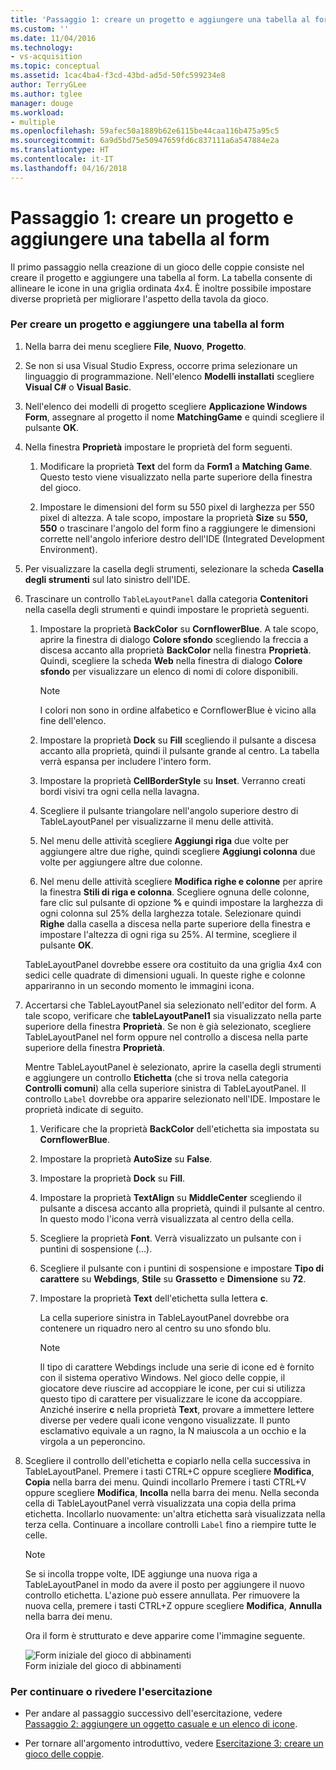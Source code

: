 ```yaml
---
title: 'Passaggio 1: creare un progetto e aggiungere una tabella al form | Microsoft Docs'
ms.custom: ''
ms.date: 11/04/2016
ms.technology:
- vs-acquisition
ms.topic: conceptual
ms.assetid: 1cac4ba4-f3cd-43bd-ad5d-50fc599234e8
author: TerryGLee
ms.author: tglee
manager: douge
ms.workload:
- multiple
ms.openlocfilehash: 59afec50a1889b62e6115be44caa116b475a95c5
ms.sourcegitcommit: 6a9d5bd75e50947659fd6c837111a6a547884e2a
ms.translationtype: HT
ms.contentlocale: it-IT
ms.lasthandoff: 04/16/2018
---
```

# <a name="step-1-create-a-project-and-add-a-table-to-your-form"></a>Passaggio 1: creare un progetto e aggiungere una tabella al form
Il primo passaggio nella creazione di un gioco delle coppie consiste nel creare il progetto e aggiungere una tabella al form. La tabella consente di allineare le icone in una griglia ordinata 4x4. È inoltre possibile impostare diverse proprietà per migliorare l'aspetto della tavola da gioco.  
  
### <a name="to-create-a-project-and-add-a-table-to-your-form"></a>Per creare un progetto e aggiungere una tabella al form  
  
1.  Nella barra dei menu scegliere **File**, **Nuovo**, **Progetto**.  
  
2.  Se non si usa Visual Studio Express, occorre prima selezionare un linguaggio di programmazione. Nell'elenco **Modelli installati** scegliere **Visual C#** o **Visual Basic**.  
  
3.  Nell'elenco dei modelli di progetto scegliere **Applicazione Windows Form**, assegnare al progetto il nome **MatchingGame** e quindi scegliere il pulsante **OK**.  
  
4.  Nella finestra **Proprietà** impostare le proprietà del form seguenti.  
  
    1.  Modificare la proprietà **Text** del form da **Form1** a **Matching Game**. Questo testo viene visualizzato nella parte superiore della finestra del gioco.  
  
    2.  Impostare le dimensioni del form su 550 pixel di larghezza per 550 pixel di altezza. A tale scopo, impostare la proprietà **Size** su **550, 550** o trascinare l'angolo del form fino a raggiungere le dimensioni corrette nell'angolo inferiore destro dell'IDE (Integrated Development Environment).  
  
5.  Per visualizzare la casella degli strumenti, selezionare la scheda **Casella degli strumenti** sul lato sinistro dell'IDE.  
  
6.  Trascinare un controllo `TableLayoutPanel` dalla categoria **Contenitori** nella casella degli strumenti e quindi impostare le proprietà seguenti.  
  
    1.  Impostare la proprietà **BackColor** su **CornflowerBlue**. A tale scopo, aprire la finestra di dialogo **Colore sfondo** scegliendo la freccia a discesa accanto alla proprietà **BackColor** nella finestra **Proprietà**.  Quindi, scegliere la scheda **Web** nella finestra di dialogo **Colore sfondo** per visualizzare un elenco di nomi di colore disponibili.  
  
        > [!NOTE]
        >  I colori non sono in ordine alfabetico e CornflowerBlue è vicino alla fine dell'elenco.  
  
    2.  Impostare la proprietà **Dock** su **Fill** scegliendo il pulsante a discesa accanto alla proprietà, quindi il pulsante grande al centro. La tabella verrà espansa per includere l'intero form.  
  
    3.  Impostare la proprietà **CellBorderStyle** su **Inset**. Verranno creati bordi visivi tra ogni cella nella lavagna.  
  
    4.  Scegliere il pulsante triangolare nell'angolo superiore destro di TableLayoutPanel per visualizzarne il menu delle attività.  
  
    5.  Nel menu delle attività scegliere **Aggiungi riga** due volte per aggiungere altre due righe, quindi scegliere **Aggiungi colonna** due volte per aggiungere altre due colonne.  
  
    6.  Nel menu delle attività scegliere **Modifica righe e colonne** per aprire la finestra **Stili di riga e colonna**. Scegliere ognuna delle colonne, fare clic sul pulsante di opzione **%** e quindi impostare la larghezza di ogni colonna sul 25% della larghezza totale. Selezionare quindi **Righe** dalla casella a discesa nella parte superiore della finestra e impostare l'altezza di ogni riga su 25%. Al termine, scegliere il pulsante **OK**.  
  
     TableLayoutPanel dovrebbe essere ora costituito da una griglia 4x4 con sedici celle quadrate di dimensioni uguali. In queste righe e colonne appariranno in un secondo momento le immagini icona.  
  
7.  Accertarsi che TableLayoutPanel sia selezionato nell'editor del form. A tale scopo, verificare che **tableLayoutPanel1** sia visualizzato nella parte superiore della finestra **Proprietà**. Se non è già selezionato, scegliere TableLayoutPanel nel form oppure nel controllo a discesa nella parte superiore della finestra **Proprietà**.  
  
     Mentre TableLayoutPanel è selezionato, aprire la casella degli strumenti e aggiungere un controllo **Etichetta** (che si trova nella categoria **Controlli comuni**) alla cella superiore sinistra di TableLayoutPanel. Il controllo `Label` dovrebbe ora apparire selezionato nell'IDE. Impostare le proprietà indicate di seguito.  
  
    1.  Verificare che la proprietà **BackColor** dell'etichetta sia impostata su **CornflowerBlue**.  
  
    2.  Impostare la proprietà **AutoSize** su **False**.  
  
    3.  Impostare la proprietà **Dock** su **Fill**.  
  
    4.  Impostare la proprietà **TextAlign** su **MiddleCenter** scegliendo il pulsante a discesa accanto alla proprietà, quindi il pulsante al centro. In questo modo l'icona verrà visualizzata al centro della cella.  
  
    5.  Scegliere la proprietà **Font**. Verrà visualizzato un pulsante con i puntini di sospensione (...).  
  
    6.  Scegliere il pulsante con i puntini di sospensione e impostare **Tipo di carattere** su **Webdings**, **Stile** su **Grassetto** e **Dimensione** su **72**.  
  
    7.  Impostare la proprietà **Text** dell'etichetta sulla lettera **c**.  
  
         La cella superiore sinistra in TableLayoutPanel dovrebbe ora contenere un riquadro nero al centro su uno sfondo blu.  
  
        > [!NOTE]
        >  Il tipo di carattere Webdings include una serie di icone ed è fornito con il sistema operativo Windows. Nel gioco delle coppie, il giocatore deve riuscire ad accoppiare le icone, per cui si utilizza questo tipo di carattere per visualizzare le icone da accoppiare. Anziché inserire **c** nella proprietà **Text**, provare a immettere lettere diverse per vedere quali icone vengono visualizzate. Il punto esclamativo equivale a un ragno, la N maiuscola a un occhio e la virgola a un peperoncino.  
  
8.  Scegliere il controllo dell'etichetta e copiarlo nella cella successiva in TableLayoutPanel. Premere i tasti CTRL+C oppure scegliere **Modifica**, **Copia** nella barra dei menu. Quindi incollarlo Premere i tasti CTRL+V oppure scegliere **Modifica**, **Incolla** nella barra dei menu. Nella seconda cella di TableLayoutPanel verrà visualizzata una copia della prima etichetta. Incollarlo nuovamente: un'altra etichetta sarà visualizzata nella terza cella. Continuare a incollare controlli `Label` fino a riempire tutte le celle.  
  
    > [!NOTE]
    >  Se si incolla troppe volte, IDE aggiunge una nuova riga a TableLayoutPanel in modo da avere il posto per aggiungere il nuovo controllo etichetta. L'azione può essere annullata. Per rimuovere la nuova cella, premere i tasti CTRL+Z oppure scegliere **Modifica**, **Annulla** nella barra dei menu.  
  
     Ora il form è strutturato e deve apparire come l'immagine seguente.  
  
     ![Form iniziale del gioco di abbinamenti](../ide/media/express_tut4step1.png "Express_Tut4Step1")  
Form iniziale del gioco di abbinamenti  
  
### <a name="to-continue-or-review"></a>Per continuare o rivedere l'esercitazione  
  
-   Per andare al passaggio successivo dell'esercitazione, vedere [Passaggio 2: aggiungere un oggetto casuale e un elenco di icone](../ide/step-2-add-a-random-object-and-a-list-of-icons.md).  
  
-   Per tornare all'argomento introduttivo, vedere [Esercitazione 3: creare un gioco delle coppie](../ide/tutorial-3-create-a-matching-game.md).